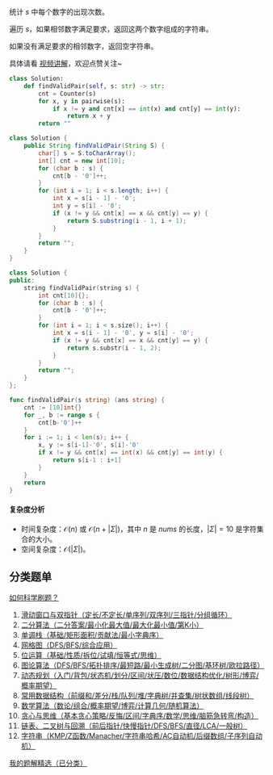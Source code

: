 统计 $s$ 中每个数字的出现次数。

遍历 $s$，如果相邻数字满足要求，返回这两个数字组成的字符串。

如果没有满足要求的相邻数字，返回空字符串。

具体请看 [视频讲解](https://www.bilibili.com/video/BV1eUF6eaERQ/)，欢迎点赞关注~

```py [sol-Python3]
class Solution:
    def findValidPair(self, s: str) -> str:
        cnt = Counter(s)
        for x, y in pairwise(s):
            if x != y and cnt[x] == int(x) and cnt[y] == int(y):
                return x + y
        return ""
```

```java [sol-Java]
class Solution {
    public String findValidPair(String S) {
        char[] s = S.toCharArray();
        int[] cnt = new int[10];
        for (char b : s) {
            cnt[b - '0']++;
        }
        for (int i = 1; i < s.length; i++) {
            int x = s[i - 1] - '0';
            int y = s[i] - '0';
            if (x != y && cnt[x] == x && cnt[y] == y) {
                return S.substring(i - 1, i + 1);
            }
        }
        return "";
    }
}
```

```cpp [sol-C++]
class Solution {
public:
    string findValidPair(string s) {
        int cnt[10]{};
        for (char b : s) {
            cnt[b - '0']++;
        }
        for (int i = 1; i < s.size(); i++) {
            int x = s[i - 1] - '0', y = s[i] - '0';
            if (x != y && cnt[x] == x && cnt[y] == y) {
                return s.substr(i - 1, 2);
            }
        }
        return "";
    }
};
```

```go [sol-Go]
func findValidPair(s string) (ans string) {
	cnt := [10]int{}
	for _, b := range s {
		cnt[b-'0']++
	}
	for i := 1; i < len(s); i++ {
		x, y := s[i-1]-'0', s[i]-'0'
		if x != y && cnt[x] == int(x) && cnt[y] == int(y) {
			return s[i-1 : i+1]
		}
	}
	return
}
```

#### 复杂度分析

- 时间复杂度：$\mathcal{O}(n)$ 或 $\mathcal{O}(n+|\Sigma|)$，其中 $n$ 是 $\textit{nums}$ 的长度，$|\Sigma|=10$ 是字符集合的大小。
- 空间复杂度：$\mathcal{O}(|\Sigma|)$。

## 分类题单

[如何科学刷题？](https://leetcode.cn/circle/discuss/RvFUtj/)

1. [滑动窗口与双指针（定长/不定长/单序列/双序列/三指针/分组循环）](https://leetcode.cn/circle/discuss/0viNMK/)
2. [二分算法（二分答案/最小化最大值/最大化最小值/第K小）](https://leetcode.cn/circle/discuss/SqopEo/)
3. [单调栈（基础/矩形面积/贡献法/最小字典序）](https://leetcode.cn/circle/discuss/9oZFK9/)
4. [网格图（DFS/BFS/综合应用）](https://leetcode.cn/circle/discuss/YiXPXW/)
5. [位运算（基础/性质/拆位/试填/恒等式/思维）](https://leetcode.cn/circle/discuss/dHn9Vk/)
6. [图论算法（DFS/BFS/拓扑排序/最短路/最小生成树/二分图/基环树/欧拉路径）](https://leetcode.cn/circle/discuss/01LUak/)
7. [动态规划（入门/背包/状态机/划分/区间/状压/数位/数据结构优化/树形/博弈/概率期望）](https://leetcode.cn/circle/discuss/tXLS3i/)
8. [常用数据结构（前缀和/差分/栈/队列/堆/字典树/并查集/树状数组/线段树）](https://leetcode.cn/circle/discuss/mOr1u6/)
9. [数学算法（数论/组合/概率期望/博弈/计算几何/随机算法）](https://leetcode.cn/circle/discuss/IYT3ss/)
10. [贪心与思维（基本贪心策略/反悔/区间/字典序/数学/思维/脑筋急转弯/构造）](https://leetcode.cn/circle/discuss/g6KTKL/)
11. [链表、二叉树与回溯（前后指针/快慢指针/DFS/BFS/直径/LCA/一般树）](https://leetcode.cn/circle/discuss/K0n2gO/)
12. [字符串（KMP/Z函数/Manacher/字符串哈希/AC自动机/后缀数组/子序列自动机）](https://leetcode.cn/circle/discuss/SJFwQI/)

[我的题解精选（已分类）](https://github.com/EndlessCheng/codeforces-go/blob/master/leetcode/SOLUTIONS.md)
